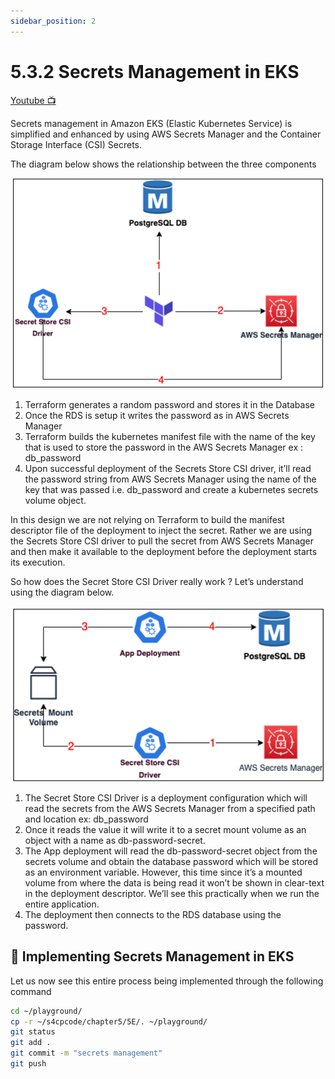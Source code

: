 ```yaml
---
sidebar_position: 2
---
```


# 5.3.2 Secrets Management in EKS

[Youtube 📺](https://www.youtube.com/watch?v=Am9417a87zU&t=6408s)

Secrets management in Amazon EKS (Elastic Kubernetes Service) is simplified and enhanced by using AWS Secrets Manager and the Container Storage Interface (CSI) Secrets.

The diagram below shows the relationship between the three components

![](img/sm_1.png)

1. Terraform generates a random password and stores it in the Database
2. Once the RDS is setup it writes the password as in AWS Secrets Manager
3. Terraform builds the kubernetes manifest file with the name of the key that is used to store the password in the AWS Secrets Manager ex : db_password
4. Upon successful deployment of the Secrets Store CSI driver, it’ll read the password string from AWS Secrets Manager using the name of the key that was passed i.e. db_password and create a kubernetes secrets volume object.

In this design we are not relying on Terraform to build the manifest descriptor file of the deployment to inject the secret. Rather we are using the Secrets Store CSI driver to pull the secret from AWS Secrets Manager and then make it available to the deployment before the deployment starts its execution.

So how does the Secret Store CSI Driver really work ? Let’s understand using the diagram below.

![](img/sm_2.png)

1. The Secret Store CSI Driver is a deployment configuration which will read the secrets from the AWS Secrets Manager from a specified path and location ex: db_password
2. Once it reads the value it will write it to a secret mount volume as an object with a name as db-password-secret. 
3. The App deployment will read the db-password-secret object from the secrets volume and obtain the database password which will be stored as an environment variable. However, this time since it’s a mounted volume from where the data is being read it won’t be shown in clear-text in the deployment descriptor. We’ll see this practically when we run the entire application.
4. The deployment then connects to the RDS database using the password.

## 🔑 Implementing Secrets Management in EKS

Let us now see this entire process being implemented through the following command

```bash
cd ~/playground/
cp -r ~/s4cpcode/chapter5/5E/. ~/playground/
git status
git add .
git commit -m "secrets management"
git push
```

